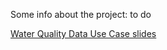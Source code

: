 Some info about the project: to do

[Water Quality Data Use Case slides](https://docs.google.com/presentation/d/1lFZqLWESKGkb7lXUTqyv8NQnjAWcPxTOgRYLxzUzM5c/edit?usp=sharing)




